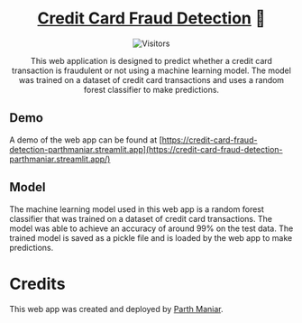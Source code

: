 <div align="center">
  
# [Credit Card Fraud Detection](https://credit-card-fraud-detection-parthmaniar.streamlit.app/) 🚨

![Visitors](https://visitor-badge.laobi.icu/badge?page_id=officialpm.creditcard-fraud)

This web application is designed to predict whether a credit card transaction is fraudulent or not using a machine learning model. The model was trained on a dataset of credit card transactions and uses a random forest classifier to make predictions.

</div>

## Demo
A demo of the web app can be found at [https://credit-card-fraud-detection-parthmaniar.streamlit.app](https://credit-card-fraud-detection-parthmaniar.streamlit.app/)

## Model
The machine learning model used in this web app is a random forest classifier that was trained on a dataset of credit card transactions. The model was able to achieve an accuracy of around 99% on the test data. The trained model is saved as a pickle file and is loaded by the web app to make predictions.

# Credits
This web app was created and deployed by [Parth Maniar](https://parthmaniar.tech).


